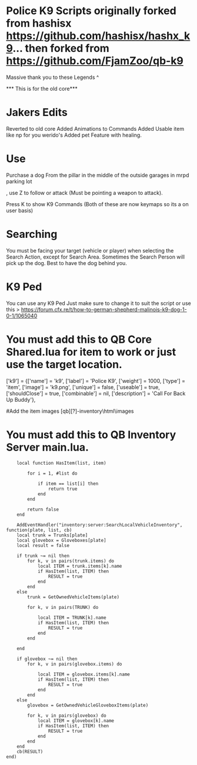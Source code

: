 # Police K9 Scripts originally forked from hashisx https://github.com/hashisx/hashx_k9... then forked from https://github.com/FjamZoo/qb-k9

Massive thank you to these Legends ^

*** This is for the old core***

# Jakers Edits
Reverted to old core
Added Animations to Commands
Added Usable item like np for you werido's
Added pet Feature with healing.



# Use
Purchase a dog From the pillar in the middle of the outside garages in mrpd parking lot

, use Z to follow or attack (Must be pointing a weapon to attack).

Press K to show K9 Commands (Both of these are now keymaps so its a on user basis)

# Searching

 You must be facing your target (vehicle or player) when selecting the Search Action, except for Search Area.
 Sometimes the Search Person will pick up the dog. Best to have the dog behind you.

# K9 Ped
You can use any K9 Ped Just make sure to change it to suit the script or use this >  https://forum.cfx.re/t/how-to-german-shepherd-malinois-k9-dog-1-0-1/1065040

# You must add this to QB Core Shared.lua for item to work or just use the target location.

['k9'] 				 	 = {['name'] = 'k9', 			  	  		['label'] = 'Police K9', 				['weight'] = 1000, 		['type'] = 'item', 		['image'] = 'k9.png', 			['unique'] = false, 	['useable'] = true, 	['shouldClose'] = true,	   ['combinable'] = nil,   ['description'] = 'Call For Back Up Buddy'},


#Add the item images [qb]\[?]-inventory\html\images


# You must add this to QB Inventory Server main.lua.
```
    local function HasItem(list, item)

        for i = 1, #list do

            if item == list[i] then
                return true
            end
        end

        return false
    end

    AddEventHandler("inventory:server:SearchLocalVehicleInventory", function(plate, list, cb)
    local trunk = Trunks[plate]
    local glovebox = Gloveboxes[plate]
    local result = false

    if trunk ~= nil then
        for k, v in pairs(trunk.items) do
            local ITEM = trunk.items[k].name
            if HasItem(list, ITEM) then
                RESULT = true
            end
        end
    else
        trunk = GetOwnedVehicleItems(plate)

        for k, v in pairs(TRUNK) do

            local ITEM = TRUNK[k].name
            if HasItem(list, ITEM) then
                RESULT = true
            end
        end

    end

    if glovebox ~= nil then
        for k, v in pairs(glovebox.items) do

            local ITEM = glovebox.items[k].name
            if HasItem(list, ITEM) then
                RESULT = true
            end
        end
    else
        glovebox = GetOwnedVehicleGloveboxItems(plate)

        for k, v in pairs(glovebox) do
            local ITEM = glovebox[k].name
            if HasItem(list, ITEM) then
                RESULT = true
            end
        end
    end
    cb(RESULT)
end)
```
